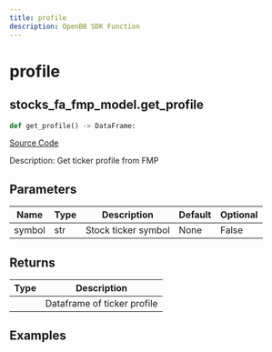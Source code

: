 ```yaml
---
title: profile
description: OpenBB SDK Function
---
```


# profile

## stocks_fa_fmp_model.get_profile

```python title='openbb_terminal/decorators.py'
def get_profile() -> DataFrame:
```
[Source Code](https://github.com/OpenBB-finance/OpenBBTerminal/tree/main/openbb_terminal/decorators.py#L56)

Description: Get ticker profile from FMP

## Parameters

| Name | Type | Description | Default | Optional |
| ---- | ---- | ----------- | ------- | -------- |
| symbol | str | Stock ticker symbol | None | False |

## Returns

| Type | Description |
| ---- | ----------- |
|  | Dataframe of ticker profile |

## Examples

